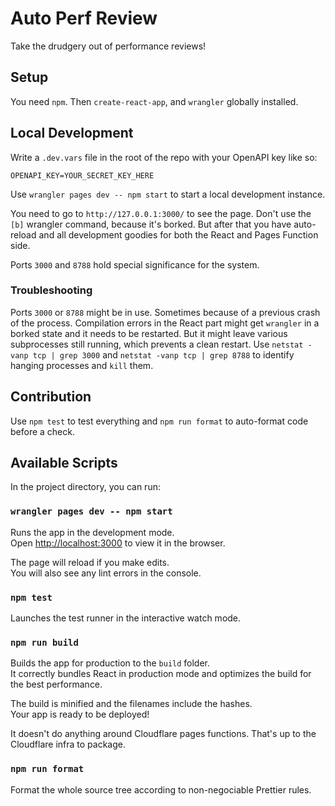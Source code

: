 # Auto Perf Review

Take the drudgery out of performance reviews!

## Setup

You need `npm`. Then `create-react-app`, and `wrangler` globally installed.

## Local Development

Write a `.dev.vars` file in the root of the repo with your OpenAPI key like so:

```text
OPENAPI_KEY=YOUR_SECRET_KEY_HERE
```

Use `wrangler pages dev -- npm start` to start a local development instance.

You need to go to `http://127.0.0.1:3000/` to see the page. Don't use the `[b]`
wrangler command, because it's borked. But after that you have auto-reload and all
development goodies for both the React and Pages Function side.

Ports `3000` and `8788` hold special significance for the system.

### Troubleshooting

Ports `3000` or `8788` might be in use. Sometimes because of a previous crash of the
process. Compilation errors in the React part might get `wrangler` in a borked state and it
needs to be restarted. But it might leave various subprocesses still running, which prevents
a clean restart. Use `netstat -vanp tcp | grep 3000` and `netstat -vanp tcp | grep 8788` to
identify hanging processes and `kill` them.

## Contribution

Use `npm test` to test everything and `npm run format` to auto-format code before a check.

## Available Scripts

In the project directory, you can run:

### `wrangler pages dev -- npm start`

Runs the app in the development mode.\
Open [http://localhost:3000](http://localhost:3000) to view it in the browser.

The page will reload if you make edits.\
You will also see any lint errors in the console.

### `npm test`

Launches the test runner in the interactive watch mode.

### `npm run build`

Builds the app for production to the `build` folder.\
It correctly bundles React in production mode and optimizes the build for the best performance.

The build is minified and the filenames include the hashes.\
Your app is ready to be deployed!

It doesn't do anything around Cloudflare pages functions. That's up to the
Cloudflare infra to package.

### `npm run format`

Format the whole source tree according to non-negociable Prettier rules.
